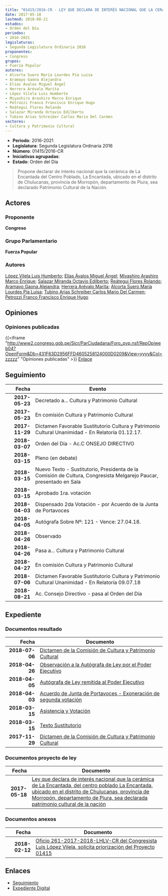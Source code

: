 ```yaml
---
title: "01415/2016-CR - LEY QUE DECLARA DE INTERÉS NACIONAL QUE LA CERÁMICA DE LA ENCANTADA DEL CENTRO POBLADO LA ENCANTADA, UBICADO EN EL DISTRITO DE CHULUCANAS, PROVINCIA DE MORROPÓN, DEPARTAMENTO DE PIURA, SEA DECLARADO PATRIMONIO CULTURAL DE LA NACIÓN"
date: 2017-05-18
lastmod: 2018-08-21
estados:
- Orden del Día
periodos:
- 2016-2021
legislaturas:
- Segunda Legislatura Ordinaria 2016
proponentes:
- Congreso
grupos:
- Fuerza Popular
autores:
- Alcorta Suero María Lourdes Pía Luisa
- Aramayo Gaona Alejandra
- Elías Ávalos Miguel Ángel
- Herrera Arévalo Marita
- López Vilela Luis Humberto
- Miyashiro Arashiro Marco Enrique
- Petrozzi Franco Francisco Enrique Hugo
- Reátegui Flores Rolando
- Salazar Miranda Octavio Edilberto
- Tubino Arias Schreiber Carlos Mario Del Carmen
sectores:
- Cultura y Patrimonio Cultural
---
```

- **Periodo**: 2016-2021
- **Legislatura**: Segunda Legislatura Ordinaria 2016
- **Número**: 01415/2016-CR
- **Iniciativas agrupadas**: 
- **Estado**: Orden del Día

> Propone declarar de interés nacional que la cerámica de La Encantada del Centro Poblado, La Encantada, ubicado en el distrito de Chulucanas, provincia de Morropón, departamento de Piura, sea declarado Patrimonio Cultural de la Nación.


## Actores

### Proponente

**Congreso**

### Grupo Parlamentario

**Fuerza Popular**

### Autores

[López Vilela Luis Humberto](mailto:mailto:llopezv@congreso.gob.pe); [Elías Ávalos Miguel Ángel](mailto:mailto:melias@congreso.gob.pe); [Miyashiro Arashiro Marco Enrique](mailto:mailto:mmiyashiro@congreso.gob.pe); [Salazar Miranda Octavio Edilberto](mailto:mailto:osalazar@congreso.gob.pe); [Reátegui Flores Rolando](mailto:mailto:rreategui@congreso.gob.pe); [Aramayo Gaona Alejandra](mailto:mailto:maramayo@congreso.gob.pe); [Herrera Arévalo Marita](mailto:mailto:mherrera@congreso.gob.pe); [Alcorta Suero María Lourdes Pía Luisa](mailto:mailto:lalcorta@congreso.gob.pe); [Tubino Arias Schreiber Carlos Mario Del Carmen](mailto:mailto:ctubino@congreso.gob.pe); [Petrozzi Franco Francisco Enrique Hugo](mailto:mailto:fpetrozzi@congreso.gob.pe)

## Opiniones

### Opiniones publicadas

{{<iframe "http://www2.congreso.gob.pe/Sicr/ParCiudadana/Foro_pvp.nsf/RepOpiweb04?OpenForm&Db=431F63D2956FFD4605258124000D0209&View=yyyy&Col=zzzzz" "Opiniones publicadas" >}}
[Enlace](http://www2.congreso.gob.pe/Sicr/ParCiudadana/Foro_pvp.nsf/RepOpiweb04?OpenForm&Db=431F63D2956FFD4605258124000D0209&View=yyyy&Col=zzzzz)


## Seguimiento

| Fecha | Evento |
|------:|--------|
| **2017-05-23** | Decretado a... Cultura y Patrimonio Cultural |
| **2017-05-23** | En comisión Cultura y Patrimonio Cultural |
| **2017-11-29** | Dictamen Favorable Sustitutorio Cultura y Patrimonio Cultural Unanimidad - En Relatoría 01.12.17. |
| **2018-03-07** | Orden del Día - Ac.C ONSEJO DIRECTIVO |
| **2018-03-15** | Pleno (en debate) |
| **2018-03-15** | Nuevo Texto - Sustitutorio, Presidenta de la Comisión de Cultura, Congresista Melgarejo Paucar, presentado en Sala |
| **2018-03-15** | Aprobado 1ra. votación |
| **2018-04-03** | Dispensado 2da Votación - por Acuerdo de la Junta de Portavoces |
| **2018-04-05** | Autógrafa Sobre Nº: 121 - Vence: 27.04.18. |
| **2018-04-26** | Observado |
| **2018-04-26** | Pasa a... Cultura y Patrimonio Cultural |
| **2018-04-27** | En comisión Cultura y Patrimonio Cultural |
| **2018-07-06** | Dictamen Favorable Sustitutorio Cultura y Patrimonio Cultural Unanimidad - En Relatoría 09.07.18 |
| **2018-08-21** | Ac. Consejo Directivo - pasa al Orden del Día |

## Expediente

### Documentos resultado

| Fecha | Documento |
|------:|-----------|
| **2018-07-06** | [Dictamen de la Comisión de Cultura y Patrimonio Cultural](http://www.leyes.congreso.gob.pe/Documentos/2016_2021/Dictamenes/Proyectos_de_Ley/01415DC05MAY20180706.pdf) |
| **2018-04-26** | [Observación a la Autógrafa de Ley por el Poder Ejecutivo](http://www.leyes.congreso.gob.pe/Documentos/2016_2021/Observacion_a_la_Autografa/OBAU0141520180426.pdf) |
| **2018-04-05** | [Autógrafa de Ley remitida al Poder Ejecutivo](http://www.leyes.congreso.gob.pe/Documentos/2016_2021/Autografas/Ley_y_de_Resolucion_Legislativa/AU0141520180405.pdf) |
| **2018-04-03** | [Acuerdo de Junta de Portavoces - Exoneración de segunda votación](http://www.leyes.congreso.gob.pe/Documentos/2016_2021/Acuerdos/Junta_Portavoces/AJP0141520180403.pdf) |
| **2018-03-15** | [Asistencia y Votación](http://www.leyes.congreso.gob.pe/Documentos/2016_2021/Asistencia_y_Votacion/Proyectos_de_Ley/AV0141520180315.pdf) |
| **2018-03-15** | [Texto Sustitutorio](http://www.leyes.congreso.gob.pe/Documentos/2016_2021/Texto_Sustitutorio/Proyectos_de_Ley/TS0141520180315.pdf) |
| **2017-11-29** | [Dictamen de la Comisión de Cultura y Patrimonio Cultural](http://www.leyes.congreso.gob.pe/Documentos/2016_2021/Dictamenes/Proyectos_de_Ley/01415DC05MAY20171129.pdf) |

### Documentos proyecto de ley

| Fecha | Documento |
|------:|-----------|
| **2017-05-18** | [Ley que declara de interés nacional que la cerámica de La Encantada, del centro poblado La Encantada, ubicado en el distrito de Chulucanas, provincia de Morropón, departamento de Piura, sea declarada patrimonio cultural de la nación](http://www.leyes.congreso.gob.pe/Documentos/2016_2021/Proyectos_de_Ley_y_de_Resoluciones_Legislativas/PL0141520170518.pdf) |

### Documentos anexos

| Fecha | Documento |
|------:|-----------|
| **2018-02-12** | [Oficio 261-2017-2018-LHLV-CR del Congresista Luis López Vilela, solicita priorización del Proyecto 01415](http://www.leyes.congreso.gob.pe/Documentos/2016_2021/Oficios/Congresistas/OFICIO-261-2017-2018-LHLV-CR.pdf) |

## Enlaces

- [Seguimiento](http://www2.congreso.gob.pe/Sicr/TraDocEstProc/CLProLey2016.nsf/f7fff46988ca05b1052578e100829cc7/28c3095e6dd089b4052581240064486e?OpenDocument)
- [Expediente Digital](http://www2.congreso.gob.pe/Sicr/TraDocEstProc/Expvirt_2011.nsf/visbusqptramdoc1621/01415?opendocument)


